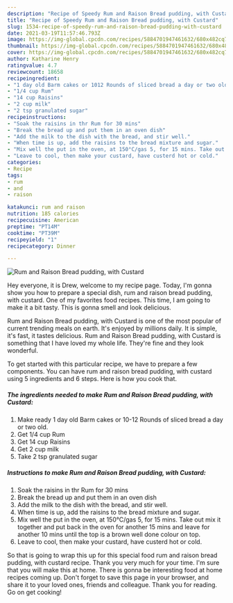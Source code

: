 ```yaml
---
description: "Recipe of Speedy Rum and Raison Bread pudding, with Custard"
title: "Recipe of Speedy Rum and Raison Bread pudding, with Custard"
slug: 1534-recipe-of-speedy-rum-and-raison-bread-pudding-with-custard
date: 2021-03-19T11:57:46.793Z
image: https://img-global.cpcdn.com/recipes/5884701947461632/680x482cq70/rum-and-raison-bread-pudding-with-custard-recipe-main-photo.jpg
thumbnail: https://img-global.cpcdn.com/recipes/5884701947461632/680x482cq70/rum-and-raison-bread-pudding-with-custard-recipe-main-photo.jpg
cover: https://img-global.cpcdn.com/recipes/5884701947461632/680x482cq70/rum-and-raison-bread-pudding-with-custard-recipe-main-photo.jpg
author: Katharine Henry
ratingvalue: 4.7
reviewcount: 18658
recipeingredient:
- "1 day old Barm cakes or 1012 Rounds of sliced bread a day or two old"
- "1/4 cup Rum"
- "14 cup Raisins"
- "2 cup milk"
- "2 tsp granulated sugar"
recipeinstructions:
- "Soak the raisins in thr Rum for 30 mins"
- "Break the bread up and put them in an oven dish"
- "Add the milk to the dish with the bread, and stir well."
- "When time is up, add the raisins to the bread mixture and sugar."
- "Mix well the put in the oven, at 150°C/gas 5, for 15 mins. Take out mix it together and put back in the oven for another 15 mins and leave for another 10 mins until the top is a brown well done colour on top."
- "Leave to cool, then make your custard, have custerd hot or cold."
categories:
- Recipe
tags:
- rum
- and
- raison

katakunci: rum and raison 
nutrition: 185 calories
recipecuisine: American
preptime: "PT14M"
cooktime: "PT39M"
recipeyield: "1"
recipecategory: Dinner

---
```



![Rum and Raison Bread pudding, with Custard](https://img-global.cpcdn.com/recipes/5884701947461632/680x482cq70/rum-and-raison-bread-pudding-with-custard-recipe-main-photo.jpg)

Hey everyone, it is Drew, welcome to my recipe page. Today, I'm gonna show you how to prepare a special dish, rum and raison bread pudding, with custard. One of my favorites food recipes. This time, I am going to make it a bit tasty. This is gonna smell and look delicious.



Rum and Raison Bread pudding, with Custard is one of the most popular of current trending meals on earth. It's enjoyed by millions daily. It is simple, it's fast, it tastes delicious. Rum and Raison Bread pudding, with Custard is something that I have loved my whole life. They're fine and they look wonderful.


To get started with this particular recipe, we have to prepare a few components. You can have rum and raison bread pudding, with custard using 5 ingredients and 6 steps. Here is how you cook that.

<!--inarticleads1-->

##### The ingredients needed to make Rum and Raison Bread pudding, with Custard:

1. Make ready 1 day old Barm cakes or 10-12 Rounds of sliced bread a day or two old.
1. Get 1/4 cup Rum
1. Get 14 cup Raisins
1. Get 2 cup milk
1. Take 2 tsp granulated sugar




<!--inarticleads2-->

##### Instructions to make Rum and Raison Bread pudding, with Custard:

1. Soak the raisins in thr Rum for 30 mins
1. Break the bread up and put them in an oven dish
1. Add the milk to the dish with the bread, and stir well.
1. When time is up, add the raisins to the bread mixture and sugar.
1. Mix well the put in the oven, at 150°C/gas 5, for 15 mins. Take out mix it together and put back in the oven for another 15 mins and leave for another 10 mins until the top is a brown well done colour on top.
1. Leave to cool, then make your custard, have custerd hot or cold.




So that is going to wrap this up for this special food rum and raison bread pudding, with custard recipe. Thank you very much for your time. I'm sure that you will make this at home. There is gonna be interesting food at home recipes coming up. Don't forget to save this page in your browser, and share it to your loved ones, friends and colleague. Thank you for reading. Go on get cooking!
